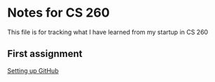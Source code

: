 # Notes for CS 260
This file is for tracking what I have learned from my startup in CS 260

## First assignment
[Setting up GitHub](Notes/GitHub.md)